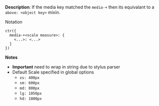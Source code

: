 __Description__: If the media key matched the `media-+` then its equivalant to a `above: <object key>` mixin.

Notation
```
ctr({
  media-+<scale measure>: {
    <...>: <...>
  }
})
```

__Notes__

+ __Important__ need to wrap in string due to stylus parser
+ Default Scale specified in global options
    + `xs: 400px`
    + `sm: 600px`
    + `md: 800px`
    + `lg: 1050px`
    + `hd: 1800px`
